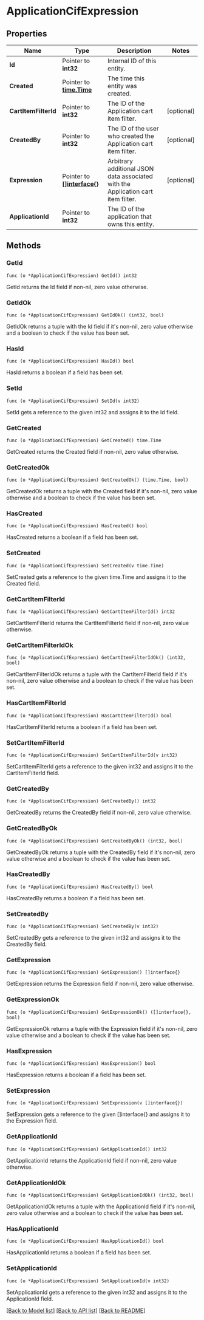 # ApplicationCifExpression

## Properties

Name | Type | Description | Notes
------------ | ------------- | ------------- | -------------
**Id** | Pointer to **int32** | Internal ID of this entity. | 
**Created** | Pointer to [**time.Time**](time.Time.md) | The time this entity was created. | 
**CartItemFilterId** | Pointer to **int32** | The ID of the Application cart item filter. | [optional] 
**CreatedBy** | Pointer to **int32** | The ID of the user who created the Application cart item filter. | [optional] 
**Expression** | Pointer to [**[]interface{}**](interface{}.md) | Arbitrary additional JSON data associated with the Application cart item filter. | [optional] 
**ApplicationId** | Pointer to **int32** | The ID of the application that owns this entity. | 

## Methods

### GetId

`func (o *ApplicationCifExpression) GetId() int32`

GetId returns the Id field if non-nil, zero value otherwise.

### GetIdOk

`func (o *ApplicationCifExpression) GetIdOk() (int32, bool)`

GetIdOk returns a tuple with the Id field if it's non-nil, zero value otherwise
and a boolean to check if the value has been set.

### HasId

`func (o *ApplicationCifExpression) HasId() bool`

HasId returns a boolean if a field has been set.

### SetId

`func (o *ApplicationCifExpression) SetId(v int32)`

SetId gets a reference to the given int32 and assigns it to the Id field.

### GetCreated

`func (o *ApplicationCifExpression) GetCreated() time.Time`

GetCreated returns the Created field if non-nil, zero value otherwise.

### GetCreatedOk

`func (o *ApplicationCifExpression) GetCreatedOk() (time.Time, bool)`

GetCreatedOk returns a tuple with the Created field if it's non-nil, zero value otherwise
and a boolean to check if the value has been set.

### HasCreated

`func (o *ApplicationCifExpression) HasCreated() bool`

HasCreated returns a boolean if a field has been set.

### SetCreated

`func (o *ApplicationCifExpression) SetCreated(v time.Time)`

SetCreated gets a reference to the given time.Time and assigns it to the Created field.

### GetCartItemFilterId

`func (o *ApplicationCifExpression) GetCartItemFilterId() int32`

GetCartItemFilterId returns the CartItemFilterId field if non-nil, zero value otherwise.

### GetCartItemFilterIdOk

`func (o *ApplicationCifExpression) GetCartItemFilterIdOk() (int32, bool)`

GetCartItemFilterIdOk returns a tuple with the CartItemFilterId field if it's non-nil, zero value otherwise
and a boolean to check if the value has been set.

### HasCartItemFilterId

`func (o *ApplicationCifExpression) HasCartItemFilterId() bool`

HasCartItemFilterId returns a boolean if a field has been set.

### SetCartItemFilterId

`func (o *ApplicationCifExpression) SetCartItemFilterId(v int32)`

SetCartItemFilterId gets a reference to the given int32 and assigns it to the CartItemFilterId field.

### GetCreatedBy

`func (o *ApplicationCifExpression) GetCreatedBy() int32`

GetCreatedBy returns the CreatedBy field if non-nil, zero value otherwise.

### GetCreatedByOk

`func (o *ApplicationCifExpression) GetCreatedByOk() (int32, bool)`

GetCreatedByOk returns a tuple with the CreatedBy field if it's non-nil, zero value otherwise
and a boolean to check if the value has been set.

### HasCreatedBy

`func (o *ApplicationCifExpression) HasCreatedBy() bool`

HasCreatedBy returns a boolean if a field has been set.

### SetCreatedBy

`func (o *ApplicationCifExpression) SetCreatedBy(v int32)`

SetCreatedBy gets a reference to the given int32 and assigns it to the CreatedBy field.

### GetExpression

`func (o *ApplicationCifExpression) GetExpression() []interface{}`

GetExpression returns the Expression field if non-nil, zero value otherwise.

### GetExpressionOk

`func (o *ApplicationCifExpression) GetExpressionOk() ([]interface{}, bool)`

GetExpressionOk returns a tuple with the Expression field if it's non-nil, zero value otherwise
and a boolean to check if the value has been set.

### HasExpression

`func (o *ApplicationCifExpression) HasExpression() bool`

HasExpression returns a boolean if a field has been set.

### SetExpression

`func (o *ApplicationCifExpression) SetExpression(v []interface{})`

SetExpression gets a reference to the given []interface{} and assigns it to the Expression field.

### GetApplicationId

`func (o *ApplicationCifExpression) GetApplicationId() int32`

GetApplicationId returns the ApplicationId field if non-nil, zero value otherwise.

### GetApplicationIdOk

`func (o *ApplicationCifExpression) GetApplicationIdOk() (int32, bool)`

GetApplicationIdOk returns a tuple with the ApplicationId field if it's non-nil, zero value otherwise
and a boolean to check if the value has been set.

### HasApplicationId

`func (o *ApplicationCifExpression) HasApplicationId() bool`

HasApplicationId returns a boolean if a field has been set.

### SetApplicationId

`func (o *ApplicationCifExpression) SetApplicationId(v int32)`

SetApplicationId gets a reference to the given int32 and assigns it to the ApplicationId field.


[[Back to Model list]](../README.md#documentation-for-models) [[Back to API list]](../README.md#documentation-for-api-endpoints) [[Back to README]](../README.md)



